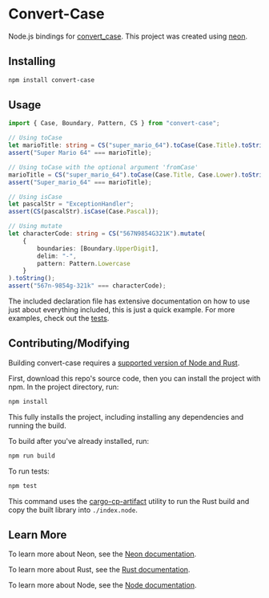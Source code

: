 # Convert-Case

Node.js bindings for [convert_case](https://docs.rs/convert_case/latest/convert_case/). This project was created using [neon](https://neon-bindings.com/).

## Installing

```sh
npm install convert-case
```

## Usage

```ts
import { Case, Boundary, Pattern, CS } from "convert-case";

// Using toCase
let marioTitle: string = CS("super_mario_64").toCase(Case.Title).toString();
assert("Super Mario 64" === marioTitle);

// Using toCase with the optional argument 'fromCase'
marioTitle = CS("super_mario_64").toCase(Case.Title, Case.Lower).toString();
assert("Super_mario_64" === marioTitle);

// Using isCase
let pascalStr = "ExceptionHandler";
assert(CS(pascalStr).isCase(Case.Pascal));

// Using mutate
let characterCode: string = CS("567N9854G321K").mutate(
    {
        boundaries: [Boundary.UpperDigit],
        delim: "-",
        pattern: Pattern.Lowercase
    }
).toString();
assert("567n-9854g-321k" === characterCode);
```

The included declaration file has extensive documentation on how to use just about everything included, this is just a quick example. For more examples, check out the [tests](./tests/all.test.ts).

## Contributing/Modifying

Building convert-case requires a [supported version of Node and Rust](https://github.com/neon-bindings/neon#platform-support).

First, download this repo's source code, then you can install the project with npm. In the project directory, run:

```sh
npm install
```

This fully installs the project, including installing any dependencies and running the build.

To build after you've already installed, run:

```sh
npm run build
```

To run tests:

```sh
npm test
```

This command uses the [cargo-cp-artifact](https://github.com/neon-bindings/cargo-cp-artifact) utility to run the Rust build and copy the built library into `./index.node`.


## Learn More

To learn more about Neon, see the [Neon documentation](https://neon-bindings.com).

To learn more about Rust, see the [Rust documentation](https://www.rust-lang.org).

To learn more about Node, see the [Node documentation](https://nodejs.org).
